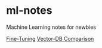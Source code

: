 # ml-notes

Machine Learning notes for newbies

[Fine-Tuning](https://github.com/MohsenEbrahimi86/ml-notes/blob/main/fine-tuning/README.md)
[Vector-DB Comparison](https://github.com/MohsenEbrahimi86/ml-notes/blob/main/fine-tuning/README.md)

